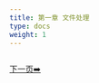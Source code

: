 ```yaml
---
title: 第一章 文件处理   
type: docs
weight: 1
---
```




<div style="display: flex;justify-content: space-between;align-items: center;">
<p><a href="https://books.linuxwt.com/linuxwtsbc/ChapterOne/shell1/">下一页➡️</a></p>
</div>